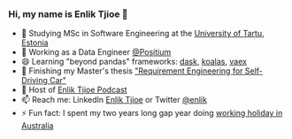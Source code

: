 <!--
**enliktjioe/enliktjioe** is a ✨ _special_ ✨ repository because its `README.md` (this file) appears on your GitHub profile.


- 🔭 I’m currently working on ...
- 🌱 I’m currently learning ...
- 👯 I’m looking to collaborate on ...
- 🤔 I’m looking for help with ...
- 💬 Ask me about ...
- 📫 How to reach me: ...
- 😄 Pronouns: ...
- ⚡ Fun fact: ...
-->

### Hi, my name is Enlik Tjioe 👋

- 🤔 Studying MSc in Software Engineering at the [University of Tartu, Estonia](https://www.ut.ee/en)
- 🔭 Working as a Data Engineer [@Positium](https://www.positium.com)
- 😄 Learning "beyond pandas" frameworks: [dask](https://docs.dask.org/en/latest/), [koalas](https://koalas.readthedocs.io/en/latest/), [vaex](https://github.com/vaexio/vaex)
- 🌱 Finishing my Master's thesis ["Requirement Engineering for Self-Driving Car"](https://github.com/enliktjioe/master-thesis-2021)
- 💬 Host of [Enlik Tjioe Podcast](https://bit.ly/enliktjioepodcast)
- 📫 Reach me: LinkedIn [Enlik Tjioe](https://www.linkedin.com/in/enlik/) or Twitter [@enlik](https://twitter.com/enlik)
- ⚡ Fun fact: I spent my two years long gap year doing [working holiday in Australia](https://enliktjioe.wordpress.com/2017/05/26/my-google-story/)
